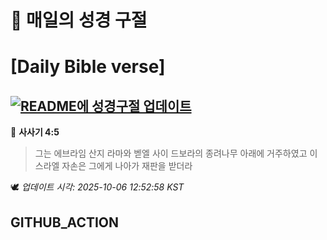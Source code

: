 # 🙏 매일의 성경 구절
# [Daily Bible verse]
## [![README에 성경구절 업데이트](https://github.com/DONGSUKA/first_test/actions/workflows/update-readme-bible.yml/badge.svg)](https://github.com/DONGSUKA/first_test/actions/workflows/update-readme-bible.yml)
<!-- START_BIBLE_VERSE -->
📖 **사사기 4:5**
> 그는 에브라임 산지 라마와 벧엘 사이 드보라의 종려나무 아래에 거주하였고 이스라엘 자손은 그에게 나아가 재판을 받더라

🕊️ _업데이트 시각: 2025-10-06 12:52:58 KST_
  <!-- END_BIBLE_VERSE -->
## GITHUB_ACTION
